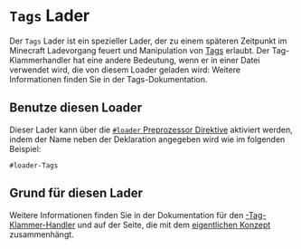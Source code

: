 # `Tags` Lader

Der `Tags` Lader ist ein spezieller Lader, der zu einem späteren Zeitpunkt im Minecraft Ladevorgang feuert und Manipulation von [Tags](/Mods/Boson/Tags/Concept/) erlaubt. Der Tag-Klammerhandler hat eine andere Bedeutung, wenn er in einer Datei verwendet wird, die von diesem Loader geladen wird: Weitere Informationen finden Sie in der Tags-Dokumentation.

## Benutze diesen Loader
Dieser Lader kann über die [`#loader` Preprozessor Direktive](/AdvancedFunctions/Preprocessors/LoaderPreprocessor/) aktiviert werden, indem der Name neben der Deklaration angegeben wird wie im folgenden Beispiel:

```zenscript
#loader-Tags
```

## Grund für diesen Lader
Weitere Informationen finden Sie in der Dokumentation für den [-Tag-Klammer-Handler](/Mods/Boson/Tags/BracketHandler/) und auf der Seite, die mit dem [eigentlichen Konzept](/Mods/Boson/Tags/Concept/) zusammenhängt.

